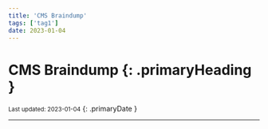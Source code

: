 ```yaml
---
title: 'CMS Braindump'
tags: ['tag1']
date: 2023-01-04
---
```

# CMS Braindump {: .primaryHeading }
<small>Last updated: 2023-01-04</small>
{: .primaryDate }

---
